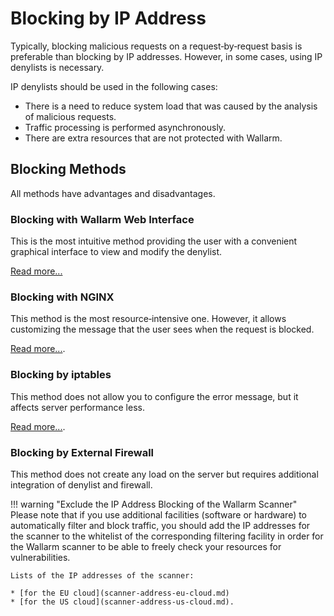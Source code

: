 # Blocking by IP Address

Typically, blocking malicious requests on a request‑by‑request basis is preferable than blocking by IP addresses. However, in some cases, using IP denylists is necessary.

IP denylists should be used in the following cases:

* There is a need to reduce system load that was caused by the analysis of malicious requests.
* Traffic processing is performed asynchronously.
* There are extra resources that are not protected with Wallarm.

## Blocking Methods

All methods have advantages and disadvantages.

### Blocking with Wallarm Web Interface

This is the most intuitive method providing the user with a convenient graphical interface to view and modify the denylist.

[Read more...](../user-guides/denylist.md)

### Blocking with NGINX

This method is the most resource‑intensive one. However, it allows customizing the message that the user sees when the request is blocked.

[Read more...](configure-ip-blocking-nginx-en.md).

### Blocking by iptables

This method does not allow you to configure the error message, but it affects server performance less.

[Read more...](configure-ip-blocking-iptables-en.md).

### Blocking by External Firewall

This method does not create any load on the server but requires additional integration of denylist and firewall. 

!!! warning "Exclude the IP Address Blocking of the Wallarm Scanner"
    Please note that if you use additional facilities (software or hardware) to automatically filter and block traffic, you should add the IP addresses for the scanner to the whitelist of the corresponding filtering facility in order for the Wallarm scanner to be able to freely check your resources for vulnerabilities.
    
    Lists of the IP addresses of the scanner:
    
    * [for the EU cloud](scanner-address-eu-cloud.md)
    * [for the US cloud](scanner-address-us-cloud.md).